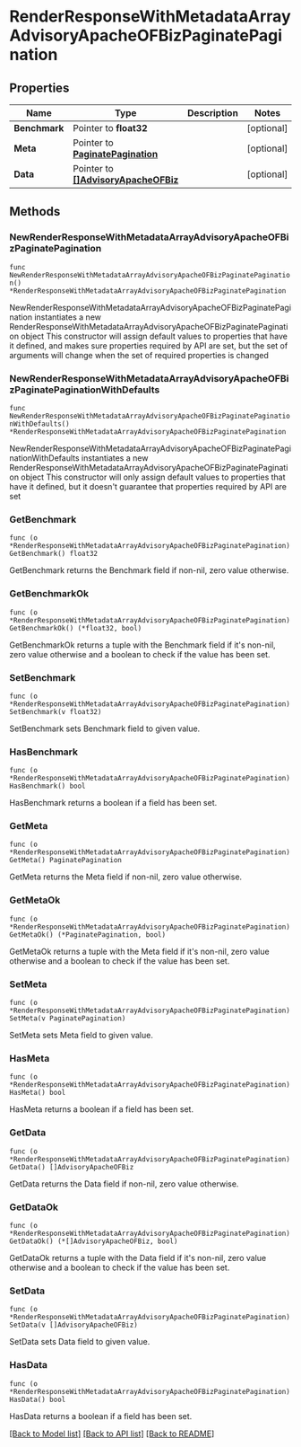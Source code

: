# RenderResponseWithMetadataArrayAdvisoryApacheOFBizPaginatePagination

## Properties

Name | Type | Description | Notes
------------ | ------------- | ------------- | -------------
**Benchmark** | Pointer to **float32** |  | [optional] 
**Meta** | Pointer to [**PaginatePagination**](PaginatePagination.md) |  | [optional] 
**Data** | Pointer to [**[]AdvisoryApacheOFBiz**](AdvisoryApacheOFBiz.md) |  | [optional] 

## Methods

### NewRenderResponseWithMetadataArrayAdvisoryApacheOFBizPaginatePagination

`func NewRenderResponseWithMetadataArrayAdvisoryApacheOFBizPaginatePagination() *RenderResponseWithMetadataArrayAdvisoryApacheOFBizPaginatePagination`

NewRenderResponseWithMetadataArrayAdvisoryApacheOFBizPaginatePagination instantiates a new RenderResponseWithMetadataArrayAdvisoryApacheOFBizPaginatePagination object
This constructor will assign default values to properties that have it defined,
and makes sure properties required by API are set, but the set of arguments
will change when the set of required properties is changed

### NewRenderResponseWithMetadataArrayAdvisoryApacheOFBizPaginatePaginationWithDefaults

`func NewRenderResponseWithMetadataArrayAdvisoryApacheOFBizPaginatePaginationWithDefaults() *RenderResponseWithMetadataArrayAdvisoryApacheOFBizPaginatePagination`

NewRenderResponseWithMetadataArrayAdvisoryApacheOFBizPaginatePaginationWithDefaults instantiates a new RenderResponseWithMetadataArrayAdvisoryApacheOFBizPaginatePagination object
This constructor will only assign default values to properties that have it defined,
but it doesn't guarantee that properties required by API are set

### GetBenchmark

`func (o *RenderResponseWithMetadataArrayAdvisoryApacheOFBizPaginatePagination) GetBenchmark() float32`

GetBenchmark returns the Benchmark field if non-nil, zero value otherwise.

### GetBenchmarkOk

`func (o *RenderResponseWithMetadataArrayAdvisoryApacheOFBizPaginatePagination) GetBenchmarkOk() (*float32, bool)`

GetBenchmarkOk returns a tuple with the Benchmark field if it's non-nil, zero value otherwise
and a boolean to check if the value has been set.

### SetBenchmark

`func (o *RenderResponseWithMetadataArrayAdvisoryApacheOFBizPaginatePagination) SetBenchmark(v float32)`

SetBenchmark sets Benchmark field to given value.

### HasBenchmark

`func (o *RenderResponseWithMetadataArrayAdvisoryApacheOFBizPaginatePagination) HasBenchmark() bool`

HasBenchmark returns a boolean if a field has been set.

### GetMeta

`func (o *RenderResponseWithMetadataArrayAdvisoryApacheOFBizPaginatePagination) GetMeta() PaginatePagination`

GetMeta returns the Meta field if non-nil, zero value otherwise.

### GetMetaOk

`func (o *RenderResponseWithMetadataArrayAdvisoryApacheOFBizPaginatePagination) GetMetaOk() (*PaginatePagination, bool)`

GetMetaOk returns a tuple with the Meta field if it's non-nil, zero value otherwise
and a boolean to check if the value has been set.

### SetMeta

`func (o *RenderResponseWithMetadataArrayAdvisoryApacheOFBizPaginatePagination) SetMeta(v PaginatePagination)`

SetMeta sets Meta field to given value.

### HasMeta

`func (o *RenderResponseWithMetadataArrayAdvisoryApacheOFBizPaginatePagination) HasMeta() bool`

HasMeta returns a boolean if a field has been set.

### GetData

`func (o *RenderResponseWithMetadataArrayAdvisoryApacheOFBizPaginatePagination) GetData() []AdvisoryApacheOFBiz`

GetData returns the Data field if non-nil, zero value otherwise.

### GetDataOk

`func (o *RenderResponseWithMetadataArrayAdvisoryApacheOFBizPaginatePagination) GetDataOk() (*[]AdvisoryApacheOFBiz, bool)`

GetDataOk returns a tuple with the Data field if it's non-nil, zero value otherwise
and a boolean to check if the value has been set.

### SetData

`func (o *RenderResponseWithMetadataArrayAdvisoryApacheOFBizPaginatePagination) SetData(v []AdvisoryApacheOFBiz)`

SetData sets Data field to given value.

### HasData

`func (o *RenderResponseWithMetadataArrayAdvisoryApacheOFBizPaginatePagination) HasData() bool`

HasData returns a boolean if a field has been set.


[[Back to Model list]](../README.md#documentation-for-models) [[Back to API list]](../README.md#documentation-for-api-endpoints) [[Back to README]](../README.md)


